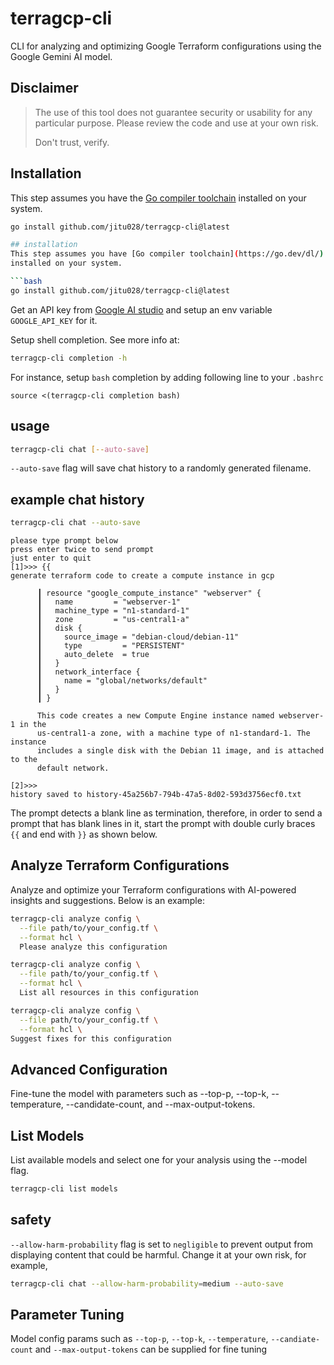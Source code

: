 # terragcp-cli

CLI for analyzing and optimizing Google Terraform configurations using the Google Gemini AI model.

## Disclaimer
>
> The use of this tool does not guarantee security or usability for any particular purpose. Please review the code and use at your own risk.
>
> Don't trust, verify.

## Installation

This step assumes you have the [Go compiler toolchain](https://go.dev/dl/) installed on your system.

```bash
go install github.com/jitu028/terragcp-cli@latest

## installation
This step assumes you have [Go compiler toolchain](https://go.dev/dl/)
installed on your system.

```bash
go install github.com/jitu028/terragcp-cli@latest
```

Get an API key from [Google AI studio](https://makersuite.google.com/app/apikey)
and setup an env variable `GOOGLE_API_KEY` for it.

Setup shell completion. See more info at:

```bash
terragcp-cli completion -h
```

For instance, setup `bash` completion by adding following line to your `.bashrc`

```text
source <(terragcp-cli completion bash)
```

## usage

```bash
terragcp-cli chat [--auto-save]
```

`--auto-save` flag will save chat history to a randomly generated filename.

## example chat history

```bash
terragcp-cli chat --auto-save
```

```text
please type prompt below
press enter twice to send prompt
just enter to quit
[1]>>> {{
generate terraform code to create a compute instance in gcp

      ┃ resource "google_compute_instance" "webserver" {
      ┃   name         = "webserver-1"
      ┃   machine_type = "n1-standard-1"
      ┃   zone         = "us-central1-a"
      ┃   disk {
      ┃     source_image = "debian-cloud/debian-11"
      ┃     type         = "PERSISTENT"
      ┃     auto_delete  = true
      ┃   }
      ┃   network_interface {
      ┃     name = "global/networks/default"
      ┃   }
      ┃ }

      This code creates a new Compute Engine instance named webserver-1 in the
      us-central1-a zone, with a machine type of n1-standard-1. The instance
      includes a single disk with the Debian 11 image, and is attached to the
      default network.

[2]>>> 
history saved to history-45a256b7-794b-47a5-8d02-593d3756ecf0.txt
```

The prompt detects a blank line as termination, therefore, in order to send a prompt
that has blank lines in it, start the prompt with double curly braces `{{` and end
with `}}` as shown below.

## Analyze Terraform Configurations

Analyze and optimize your Terraform configurations with AI-powered insights and suggestions.
Below is an example:

```bash
terragcp-cli analyze config \
  --file path/to/your_config.tf \
  --format hcl \
  Please analyze this configuration
```

```bash
terragcp-cli analyze config \
  --file path/to/your_config.tf \
  --format hcl \
  List all resources in this configuration
```

```bash
terragcp-cli analyze config \
  --file path/to/your_config.tf \
  --format hcl \
Suggest fixes for this configuration
```

## Advanced Configuration

Fine-tune the model with parameters such as --top-p, --top-k, --temperature, --candidate-count, and --max-output-tokens.

## List Models

List available models and select one for your analysis using the --model flag.

```bash
terragcp-cli list models
```

## safety

`--allow-harm-probability` flag is set to `negligible` to prevent output from
displaying content that could be harmful. Change it at your own risk, for example,

```bash
terragcp-cli chat --allow-harm-probability=medium --auto-save
```

## Parameter Tuning

Model config params such as `--top-p`, `--top-k`, `--temperature`, `--candiate-count` and
`--max-output-tokens` can be supplied for fine tuning
